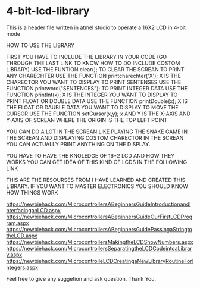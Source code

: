 # 4-bit-lcd-library
This is a header file written in atmel studio to operate a 16X2 LCD in 4-bit mode

HOW TO USE THE LIBRARY

FIRST YOU HAVE TO INCLUDE THE LIBRARY IN YOUR CODE (GO THROUGH THE LAST LINK TO KNOW HOW TO DO INCLUDE COSTOM LIBRARY)
USE THE FUNTION clear(); TO CLEAR THE SCREAN
TO PRINT ANY CHARECHTER USE THE FUNCTION printcharechter('X'); X IS THE CHARECTOR YOU WANT TO DISPLAY
TO PRINT SENTENSES USE THE FUNCTION printword("SENTENCES");
TO PRINT INTEGER DATA USE THE FUNCTION printInt(x); X IS THE INTEGER YOU WANT TO DISPLAY
TO PRINT FLOAT OR DOUBLE DATA USE THE FUNCTION printDouble(x); X IS THE FLOAT OR DAUBLE DATA YOU WANT TO DISPLAY
TO MOVE THE CURSOR USE THE FUNCTION setCursor(x,y); x AND Y IS THE X-AXIS AND Y-AXIS OF SCREAN WHERE THE ORIGIN IS THE TOP LEFT POINT

YOU CAN DO A LOT IN THE SCREAN LIKE PLAYING THE SNAKE GAME IN THE SCREAN AND DISPLAYING COSTOM CHARECTOR IN THE SCREAN
YOU CAN ACTUALLY PRINT ANYTHING ON THE DISPLAY.

YOU HAVE TO HAVE THE KNOLEDGE OF 16*2 LCD AND HOW THEY WORKS
YOU CAN GET IDEA OF THIS KIND OF LCDS IN THE FOLLOWING LINK

THIS ARE THE RESOURSES FROM I HAVE LEARNED AND CREATED THIS LIBRARY. IF YOU WANT TO MASTER ELECTRONICS
YOU SHOULD KNOW HOW THINGS WORK

https://newbiehack.com/MicrocontrollersABeginnersGuideIntroductionandInterfacinganLCD.aspx
https://newbiehack.com/MicrocontrollersABeginnersGuideOurFirstLCDProgram.aspx
https://newbiehack.com/MicrocontrollersABeginnersGuidePassingaStringtotheLCD.aspx
https://newbiehack.com/MicrocontrollersMakingtheLCDShowNumbers.aspx
https://newbiehack.com/MicrocontrollersSeparatingtheLCDCodeintoaLibrary.aspx
https://newbiehack.com/MicrocontrolleLCDCreatingaNewLibraryRoutineForIntegers.aspx

Feel free to give any suggetion and ask question.
Thank You.
